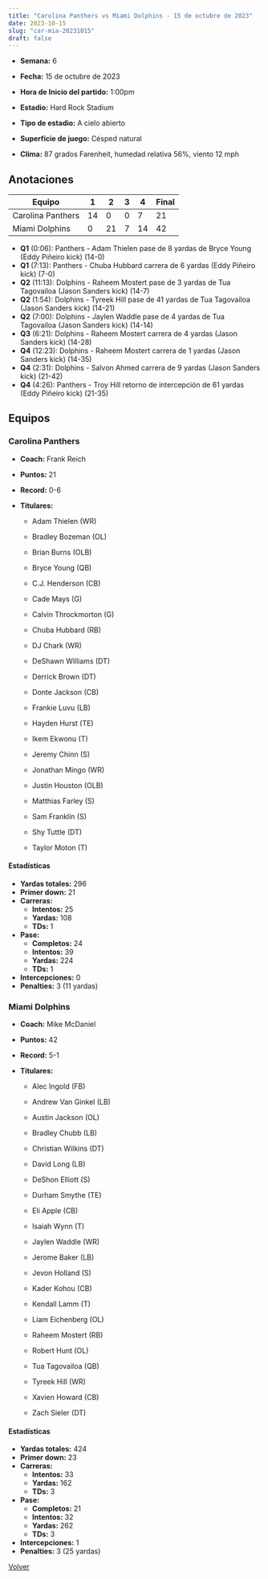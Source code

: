 ```yaml
---
title: "Carolina Panthers vs Miami Dolphins - 15 de octubre de 2023"
date: 2023-10-15
slug: "car-mia-20231015"
draft: false
---
```


* **Semana:** 6
* **Fecha:** 15 de octubre de 2023

* **Hora de Inicio del partido:** 1:00pm
* **Estadio:** Hard Rock Stadium
* **Tipo de estadio:** A cielo abierto
* **Superficie de juego:** Césped natural
* **Clima:** 87 grados Farenheit, humedad relativa 56%, viento 12 mph





## Anotaciones
| Equipo | 1 | 2 | 3 | 4 | Final |
|--------|---|---|---|---|-------|
| Carolina Panthers  | 14 | 0 | 0 | 7  | 21 |
| Miami Dolphins  | 0 | 21 | 7 | 14  | 42 |
* **Q1** (0:06): Panthers - Adam Thielen pase de 8 yardas de Bryce Young (Eddy Piñeiro kick) (14-0)
* **Q1** (7:13): Panthers - Chuba Hubbard carrera de 6 yardas (Eddy Piñeiro kick) (7-0)
* **Q2** (11:13): Dolphins - Raheem Mostert pase de 3 yardas de Tua Tagovailoa (Jason Sanders kick) (14-7)
* **Q2** (1:54): Dolphins - Tyreek Hill pase de 41 yardas de Tua Tagovailoa (Jason Sanders kick) (14-21)
* **Q2** (7:00): Dolphins - Jaylen Waddle pase de 4 yardas de Tua Tagovailoa (Jason Sanders kick) (14-14)
* **Q3** (6:21): Dolphins - Raheem Mostert carrera de 4 yardas (Jason Sanders kick) (14-28)
* **Q4** (12:23): Dolphins - Raheem Mostert carrera de 1 yardas (Jason Sanders kick) (14-35)
* **Q4** (2:31): Dolphins - Salvon Ahmed carrera de 9 yardas (Jason Sanders kick) (21-42)
* **Q4** (4:26): Panthers - Troy Hill retorno de intercepción de 61 yardas (Eddy Piñeiro kick) (21-35)


## Equipos


### Carolina Panthers
* **Coach:** Frank Reich
* **Puntos:** 21
* **Record:** 0-6
* **Titulares:** 

  * Adam Thielen (WR) 

  * Bradley Bozeman (OL) 

  * Brian Burns (OLB) 

  * Bryce Young (QB) 

  * C.J. Henderson (CB) 

  * Cade Mays (G) 

  * Calvin Throckmorton (G) 

  * Chuba Hubbard (RB) 

  * DJ Chark (WR) 

  * DeShawn Williams (DT) 

  * Derrick Brown (DT) 

  * Donte Jackson (CB) 

  * Frankie Luvu (LB) 

  * Hayden Hurst (TE) 

  * Ikem Ekwonu (T) 

  * Jeremy Chinn (S) 

  * Jonathan Mingo (WR) 

  * Justin Houston (OLB) 

  * Matthias Farley (S) 

  * Sam Franklin (S) 

  * Shy Tuttle (DT) 

  * Taylor Moton (T) 

#### Estadísticas
* **Yardas totales:** 296
* **Primer down:** 21
* **Carreras:**
  * **Intentos:** 25
  * **Yardas:** 108
  * **TDs:** 1
* **Pase:**
  * **Completos:** 24
  * **Intentos:** 39
  * **Yardas:** 224
  * **TDs:** 1
* **Intercepciones:** 0
* **Penalties:** 3 (11 yardas)

### Miami Dolphins
* **Coach:** Mike McDaniel
* **Puntos:** 42
* **Record:** 5-1
* **Titulares:** 

  * Alec Ingold (FB) 

  * Andrew Van Ginkel (LB) 

  * Austin Jackson (OL) 

  * Bradley Chubb (LB) 

  * Christian Wilkins (DT) 

  * David Long (LB) 

  * DeShon Elliott (S) 

  * Durham Smythe (TE) 

  * Eli Apple (CB) 

  * Isaiah Wynn (T) 

  * Jaylen Waddle (WR) 

  * Jerome Baker (LB) 

  * Jevon Holland (S) 

  * Kader Kohou (CB) 

  * Kendall Lamm (T) 

  * Liam Eichenberg (OL) 

  * Raheem Mostert (RB) 

  * Robert Hunt (OL) 

  * Tua Tagovailoa (QB) 

  * Tyreek Hill (WR) 

  * Xavien Howard (CB) 

  * Zach Sieler (DT) 

#### Estadísticas
* **Yardas totales:** 424
* **Primer down:** 23
* **Carreras:**
  * **Intentos:** 33
  * **Yardas:** 162
  * **TDs:** 3
* **Pase:**
  * **Completos:** 21
  * **Intentos:** 32
  * **Yardas:** 262
  * **TDs:** 3
* **Intercepciones:** 1
* **Penalties:** 3 (25 yardas)


[Volver](/historia/2023)
